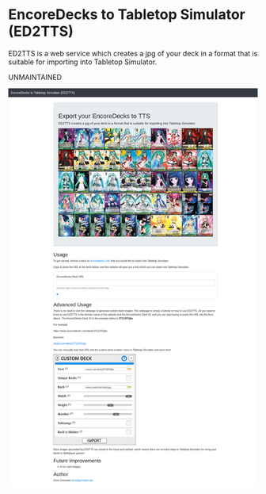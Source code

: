 # EncoreDecks to Tabletop Simulator (ED2TTS)

ED2TTS is a web service which creates a jpg of your deck in a format that is suitable for importing into Tabletop Simulator.

UNMAINTAINED

![A website example which shows a composite image containing fifty Weiss Schwarz cards aligned in a 10x5 grid](https://raw.githubusercontent.com/insanity54/encore-more/master/data/xtoast-screenshot.jpg)
